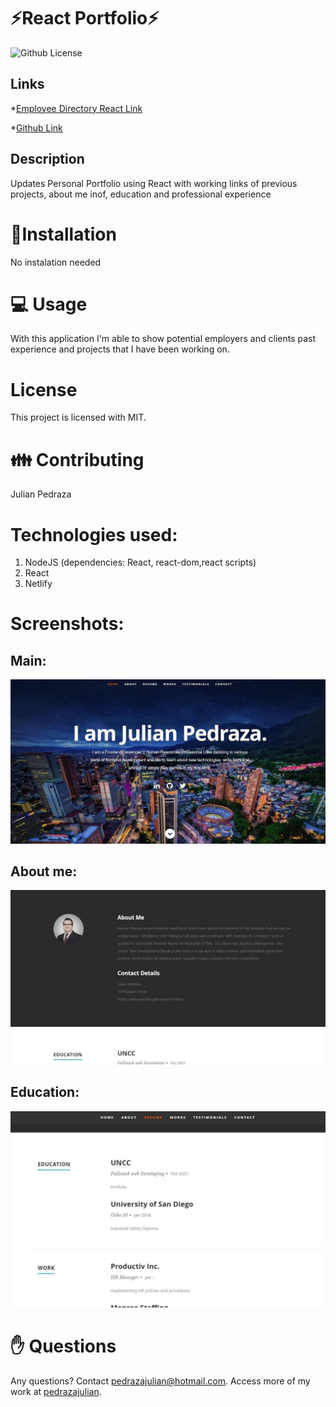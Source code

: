 # ⚡React Portfolio⚡

  ![Github License](https://img.shields.io/badge/license-MIT-blue.svg)

  ## Links

 *[Employee Directory React Link](https://amazing-bohr-723be2.netlify.app/)

 *[Github Link](https://github.com/pedrazajulian/react_portfolio)

  

  ## Description
  Updates Personal Portfolio using React with working links of previous projects, about me inof, education and professional experience
  
  <ur>
  
  # 💾Installation  
  No instalation needed

  <ur>

  # 💻 Usage  
    
  With this application I'm able to show potential employers and clients past experience and projects that I have been working on. 

  # License 
 This project is licensed with MIT.

  <ur>

  # 👪 Contributing  
  Julian Pedraza

  # Technologies used:
  1. NodeJS (dependencies: React, react-dom,react scripts)
  2. React
  3. Netlify
  
  
 # Screenshots:

 ## Main:

  ![pic 1](https://github.com/pedrazajulian/react_portfolio/blob/main/public/images/screenshot1.JPG)

  ## About me:

  ![pic 2](https://github.com/pedrazajulian/react_portfolio/blob/main/public/images/screenshot2.JPG)

  ## Education:

  ![pic 3](https://github.com/pedrazajulian/react_portfolio/blob/main/public/images/screenshot3.JPG)


  # ✋ Questions 
  Any questions? Contact pedrazajulian@hotmail.com. Access more of my work at [pedrazajulian](https://github.com/pedrazajulian).